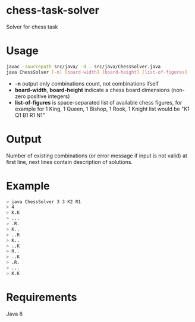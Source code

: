 chess-task-solver
=================

Solver for chess task

Usage
=====

```sh
javac -sourcepath src/java/ -d . src/java/ChessSolver.java
java ChessSolver [-n] [board-width] [board-height] [list-of-figures]
```
* **-n** output only combinations count, not combinations ifself
* **board-width**, **board-height** indicate a chess board dimensions (non-zero positive integers)
* **list-of-figures** is space-separated list of available chess figures, for example for 1 King, 1 Queen, 1 Bishop, 1 Rook, 1 Knight list would be "K1 Q1 B1 R1 N1"

Output
======
Number of existing combinations (or error message if input is not valid) at first line, next lines contain description of solutions.

Example
=======
```sh
> java ChessSolver 3 3 K2 R1
> 4
> K.K
> ...
> .R.
> K..
> ..R
> K..
> ..K
> R..
> ..K
> .R.
> ...
> K.K
```

Requirements
============
Java 8
